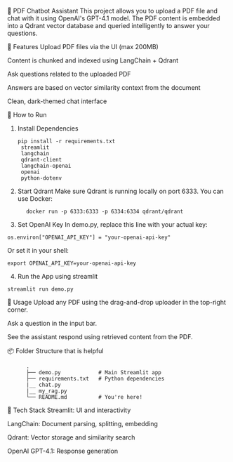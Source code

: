 📄 PDF Chatbot Assistant
This project allows you to upload a PDF file and chat with it using OpenAI's GPT-4.1 model. The PDF content is embedded into a Qdrant vector database and queried intelligently to answer your questions.

🔧 Features
Upload PDF files via the UI (max 200MB)

Content is chunked and indexed using LangChain + Qdrant

Ask questions related to the uploaded PDF

Answers are based on vector similarity context from the document

Clean, dark-themed chat interface

🚀 How to Run
1. Install Dependencies
   ```
   pip install -r requirements.txt
    streamlit
    langchain
    qdrant-client
    langchain-openai
    openai
    python-dotenv
   ```

2. Start Qdrant
Make sure Qdrant is running locally on port 6333. You can use Docker:
```
      docker run -p 6333:6333 -p 6334:6334 qdrant/qdrant
```

3. Set OpenAI Key
In demo.py, replace this line with your actual key:

```
os.environ["OPENAI_API_KEY"] = "your-openai-api-key"
```
Or set it in your shell:

```
export OPENAI_API_KEY=your-openai-api-key
```

4. Run the App using streamlit
```
streamlit run demo.py
```
💬 Usage
Upload any PDF using the drag-and-drop uploader in the top-right corner.

Ask a question in the input bar.

See the assistant respond using retrieved content from the PDF.

📦 Folder Structure that is helpful 
```
      .
      ├── demo.py            # Main Streamlit app
      ├── requirements.txt   # Python dependencies
      |__ chat.py
      |__ my_rag.py
      └── README.md          # You're here!

```

🧠 Tech Stack
Streamlit: UI and interactivity

LangChain: Document parsing, splitting, embedding

Qdrant: Vector storage and similarity search

OpenAI GPT-4.1: Response generation

